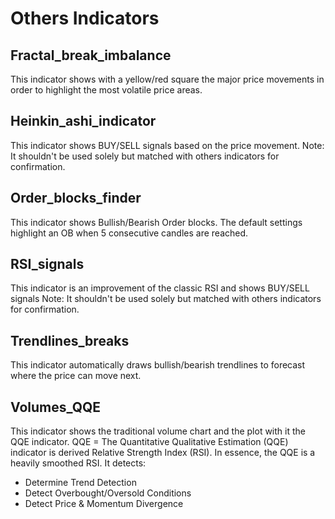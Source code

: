 # Others Indicators

## Fractal_break_imbalance
This indicator shows with a yellow/red square the major price movements in order to highlight the most volatile price areas.

## Heinkin_ashi_indicator
This indicator shows BUY/SELL signals based on the price movement.
Note: It shouldn't be used solely but matched with others indicators for confirmation.

## Order_blocks_finder
This indicator shows Bullish/Bearish Order blocks.
The default settings highlight an OB when 5 consecutive candles are reached.

## RSI_signals
This indicator is an improvement of the classic RSI and shows BUY/SELL signals
Note: It shouldn't be used solely but matched with others indicators for confirmation.

## Trendlines_breaks
This indicator automatically draws bullish/bearish trendlines to forecast where the price can move next.

## Volumes_QQE
This indicator shows the traditional volume chart and the plot with it the QQE indicator.
QQE = The Quantitative Qualitative Estimation (QQE) indicator is derived Relative Strength Index (RSI). In essence, the QQE is a heavily smoothed RSI.
It detects:
- Determine Trend Detection
- Detect Overbought/Oversold Conditions
- Detect Price & Momentum Divergence
